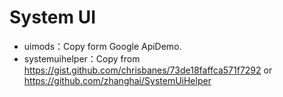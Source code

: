 # System UI

- uimods：Copy form Google ApiDemo.
- systemuihelper：Copy from https://gist.github.com/chrisbanes/73de18faffca571f7292 or https://github.com/zhanghai/SystemUiHelper
